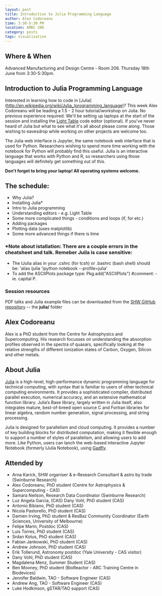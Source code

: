 ```yaml
---
layout: post
title: Introduction to Julia Programming Language
author: Alex Codoreanu
time: 3:30-5:30 PM
location: AMDC 206
category: posts
tags: visualisation
---
```


## Where & When

Advanced Manufacturing and Design Centre - Room 206. Thursday 18th June from 3:30-5:30pm.

## Introduction to Julia Programming Language

Interested in learning how to code in [Julia](http://en.wikipedia.org/wiki/Julia_(programming_language)? This week Alex Codoreanu will be leading a 1.5 - 2 hour tutorial/workshop on Julia. No previous experience required. We'll be setting up laptops at the start of the session and installing the [Light Table](http://lighttable.com) code editor (optional). If you've never heard of Julia but what to see what it's all about please come along.  Those wishing to eavesdrop while working on other projects are welcome too.

The Julia web interface is Jupyter, the same notebook web interface that is used for Python. Researchers wishing to spend more time working with the notebook for Python will probably find this useful. Julia is an interactive language that works with Python and R, so researchers using those languages will definitely get something out of this.

**Don't forget to bring your laptop! All operating systems welcome.**

## The schedule:

* Why Julia? 
* Installing Julia*
* Intro to Julia programming 
* Understanding editors - e.g. Light Table
* Some more complicated things - conditions and loops (if, for etc.)
* Adding packages
* Plotting data (uses matplotlib)
* Some more advanced things if there is time


### *Note about istallation: There are a couple errors in the cheatsheet and talk. Remeber Juila is case sensitive:

* The IJulia alias in your .cshrc (for tcsh) or .bashrc (bash shell) should be:  'alias ijulia 'ipython notebook --profile=julia' 
* To add the ASCIIPlots package type:  Pkg.add("ASCIIPlots")   #comment: - ie. capital P.

### Session resources

PDF talks and Julia example files can be downloaded from the [SHW GitHub repository](https://github.com/thehackerwithin/swinburne/) -- the **julia/** folder

## Alex Codoreanu

Alex is a PhD student from the Centre for Astrophysics and Supercomputing. His research focusses on understanding the absorption profiles observed in the spectra of quasars, specifically looking at the relative strengths of different ionization states of Carbon, Oxygen, Silicon and other metals.

## About Julia

[Julia](http://julialang.org) is a high-level, high-performance dynamic programming language for technical computing, with syntax that is familiar to users of other technical computing environments. It provides a sophisticated compiler, distributed parallel execution, numerical accuracy, and an extensive mathematical function library. Julia’s Base library, largely written in Julia itself, also integrates mature, best-of-breed open source C and Fortran libraries for linear algebra, random number generation, signal processing, and string processing.

Julia is designed for parallelism and cloud computing. It provides a number of key building blocks for distributed computation, making it flexible enough to support a number of styles of parallelism, and allowing users to add more. Like Python, users can lanch the web-based interactive Jupyter Notebook (formerly IJulia Notebook), using [Gadfly](https://github.com/dcjones/Gadfly.jl). 


## Attended by

* Arna Karick, SHW organiser & e-Research Consultant & astro by trade (Swinburne Research)
* Alex Codoreanu, PhD student (Centre for Astrophysics & Supercomputing - CAS)
* Samara Neilson, Research Data Coordinator (Swinburne Research)
* Luz Angela Garcia, (CAS) Dany Vohl, PhD student (CAS)
* Antonio Bibiano, PhD student (CAS)
* Nicola Pastorello, PhD student (CAS)
* Damien Irving, PhD student & ResBaz Community Coordinator (Earth Sciences, University of Melbourne)
* Felipe Marin, Postdoc (CAS)
* Luis Torres, PhD student (CAS)
* Srdan Kotus, PhD student (CAS)
* Fabian Jankowski, PhD student (CAS)
* Andrew Johnson, PhD student (CAS)
* Erik Tollerund, Astronomy postdoc (Yale University - CAS visitor)
* Dany Vohl, PhD student (CAS) 
* Magdalena Menz, Summer Student (CAS)
* Ben Mooney, PhD student (BioReactor - ARC Training Centre in Biodevices)
* Jennifer Baldwin, TAO - Software Engineer (CAS) 
* Andrew Ang, TAO - Software Engineer (CAS) 
* Luke Hodkinson, gSTAR/TAO support (CAS) 
